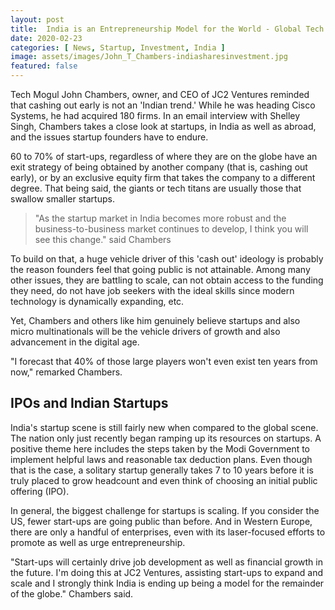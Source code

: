 ```yaml
---
layout: post
title:  India is an Entrepreneurship Model for the World - Global Tech Mogul
date: 2020-02-23
categories: [ News, Startup, Investment, India ]
image: assets/images/John_T_Chambers-indiasharesinvestment.jpg
featured: false
---
```


Tech Mogul John Chambers, owner, and CEO of JC2 Ventures reminded that cashing out early is not an 'Indian trend.' While he was heading Cisco Systems, he had acquired 180 firms. In an email interview with Shelley Singh, Chambers takes a close look at startups, in India as well as abroad, and the issues startup founders have to endure.  

60 to 70% of start-ups, regardless of where they are on the globe have an exit strategy of being obtained by another company (that is, cashing out early), or by an exclusive equity firm that takes the company to a different degree. That being said, the giants or tech titans are usually those that swallow smaller startups. 

> "As the startup market in India becomes more robust and the business-to-business market continues to develop, I think you will see this change." said Chambers 

To build on that, a huge vehicle driver of this 'cash out' ideology is probably the reason founders feel that going public is not attainable. 
Among many other issues, they are battling to scale, can not obtain access to the funding they need, do not have job seekers with the ideal skills since modern technology is dynamically expanding, etc. 

Yet, Chambers and others like him genuinely believe startups and also micro multinationals will be the vehicle drivers of growth and also advancement in the digital age.

"I forecast that 40% of those large players won't even exist ten years from now," remarked Chambers.

## IPOs and Indian Startups
India's startup scene is still fairly new when compared to the global scene. The nation only just recently began ramping up its resources on startups. A positive theme here includes the steps taken by the Modi Government to implement helpful laws and reasonable tax deduction plans. Even though that is the case, a solitary startup generally takes 7 to 10 years before it is truly placed to grow headcount and even think of choosing an initial public offering (IPO). 

In general, the biggest challenge for startups is scaling. If you consider the US, fewer start-ups are going public than before. And in Western Europe, there are only a handful of enterprises, even with its laser-focused efforts to promote as well as urge entrepreneurship. 

"Start-ups will certainly drive job development as well as financial growth in the future. I'm doing this at JC2 Ventures, assisting start-ups to expand and scale and I strongly think India is ending up being a model for the remainder of the globe." Chambers said. 
